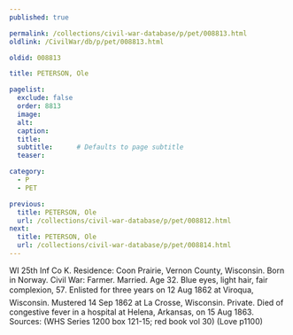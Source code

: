 ```yaml
---
published: true

permalink: /collections/civil-war-database/p/pet/008813.html
oldlink: /CivilWar/db/p/pet/008813.html

oldid: 008813

title: PETERSON, Ole

pagelist:
  exclude: false
  order: 8813
  image: 
  alt:
  caption:
  title:
  subtitle:      # Defaults to page subtitle
  teaser:

category: 
  - P 
  - PET

previous:
  title: PETERSON, Ole
  url: /collections/civil-war-database/p/pet/008812.html  
next:
  title: PETERSON, Ole
  url: /collections/civil-war-database/p/pet/008814.html   
---
```

WI 25th Inf Co K. Residence: Coon Prairie, Vernon County, Wisconsin. Born in Norway. Civil War: Farmer. Married. Age 32. Blue eyes, light hair, fair complexion, 5&#146;7&#148;. Enlisted for three years on 12 Aug 1862 at Viroqua, Wisconsin. Mustered 14 Sep 1862 at La Crosse, Wisconsin. Private. Died of congestive fever in a hospital at Helena, Arkansas, on 15 Aug 1863. Sources: (WHS Series 1200 box 121-15; red book vol 30) (Love p1100)